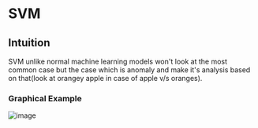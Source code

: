 # SVM

## Intuition
SVM unlike normal machine learning models won't look at the most common case but the case which is anomaly
and make it's analysis based on that(look at orangey apple in case of apple v/s oranges).

### Graphical Example
![image](https://user-images.githubusercontent.com/44740658/93712405-4ffccd80-fb73-11ea-91a3-f077ad043b33.png)
